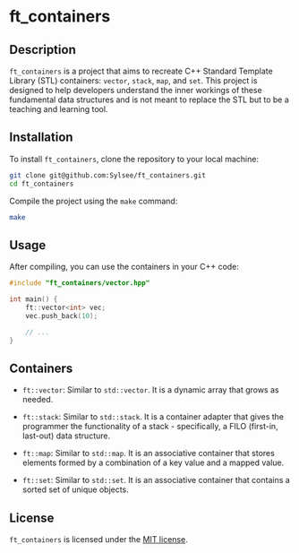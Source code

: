 # ft_containers

## Description

`ft_containers` is a project that aims to recreate C++ Standard Template Library (STL) containers: `vector`, `stack`, `map`, and `set`. This project is designed to help developers understand the inner workings of these fundamental data structures and is not meant to replace the STL but to be a teaching and learning tool.

## Installation

To install `ft_containers`, clone the repository to your local machine:

```sh
git clone git@github.com:Sylsee/ft_containers.git
cd ft_containers
```

Compile the project using the `make` command:

```sh
make
```

## Usage

After compiling, you can use the containers in your C++ code:

```cpp
#include "ft_containers/vector.hpp"

int main() {
    ft::vector<int> vec;
    vec.push_back(10);

    // ...
}
```

## Containers

- `ft::vector`: Similar to `std::vector`. It is a dynamic array that grows as needed.

- `ft::stack`: Similar to `std::stack`. It is a container adapter that gives the programmer the functionality of a stack - specifically, a FILO (first-in, last-out) data structure.

- `ft::map`: Similar to `std::map`. It is an associative container that stores elements formed by a combination of a key value and a mapped value.

- `ft::set`: Similar to `std::set`. It is an associative container that contains a sorted set of unique objects.

## License

`ft_containers` is licensed under the [MIT license](LICENSE).

